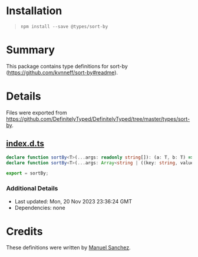 # Installation
> `npm install --save @types/sort-by`

# Summary
This package contains type definitions for sort-by (https://github.com/kvnneff/sort-by#readme).

# Details
Files were exported from https://github.com/DefinitelyTyped/DefinitelyTyped/tree/master/types/sort-by.
## [index.d.ts](https://github.com/DefinitelyTyped/DefinitelyTyped/tree/master/types/sort-by/index.d.ts)
````ts
declare function sortBy<T>(...args: readonly string[]): (a: T, b: T) => number;
declare function sortBy<T>(...args: Array<string | ((key: string, value: any) => any)>): (a: T, b: T) => number;

export = sortBy;

````

### Additional Details
 * Last updated: Mon, 20 Nov 2023 23:36:24 GMT
 * Dependencies: none

# Credits
These definitions were written by [Manuel Sanchez](https://github.com/msanchezdev).

